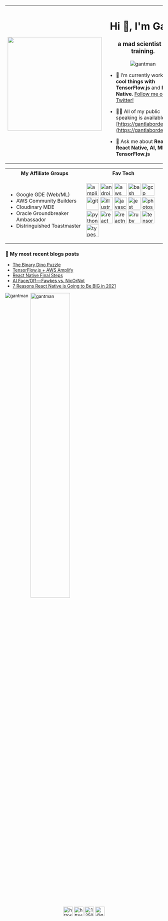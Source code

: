 <table width="100%">
<tr>
  <td><img src="https://gantlaborde.com/wp-content/uploads/2020/04/ess12.png" align="left" width="300" /></td>
  <td>

<h1 align="center">Hi 👋, I'm Gant</h1>
<h3 align="center">a mad scientist in training.</h3>

<p align="center"> <img src="https://komarev.com/ghpvc/?username=gantman" alt="gantman" /> </p>

- 🔭 I’m currently working on **cool things with TensorFlow.js** and **React Native**.  <a href="https://twitter.com/GantLaborde" target="_blank">Follow me on Twitter!<a/>

- 👨‍💻 All of my public speaking is available at [https://gantlaborde.com/](https://gantlaborde.com/)

- 💬 Ask me about **React, React Native, AI, ML, and TensorFlow.js**

</td>
  </tr>
</table>


<table style="table-layout: fixed;">
  <tr>
      <th width="50%">
        My Affiliate Groups
        </th>
              <th>
            Fav Tech
        </th>
    </tr>
  <tr>
    <td>
<ul>
  <li> Google GDE (Web/ML)</li>
  <li> AWS Community Builders</li>
  <li> Cloudinary MDE</li>
  <li> Oracle Groundbreaker Ambassador</li>
  <li> Distringuished Toastmaster</li>
</ul>
</td>
    <td>
      <p align="left"><img src="https://docs.amplify.aws/assets/logo-dark.svg" alt="amplify" width="40" height="40"/> <img src="https://devicons.github.io/devicon/devicon.git/icons/android/android-original-wordmark.svg" alt="android" width="40" height="40"/> <img src="https://devicons.github.io/devicon/devicon.git/icons/amazonwebservices/amazonwebservices-original-wordmark.svg" alt="aws" width="40" height="40"/> <img src="https://www.vectorlogo.zone/logos/gnu_bash/gnu_bash-icon.svg" alt="bash" width="40" height="40"/> <img src="https://www.vectorlogo.zone/logos/google_cloud/google_cloud-icon.svg" alt="gcp" width="40" height="40"/> <img src="https://www.vectorlogo.zone/logos/git-scm/git-scm-icon.svg" alt="git" width="40" height="40"/> <img src="https://www.vectorlogo.zone/logos/adobe_illustrator/adobe_illustrator-icon.svg" alt="illustrator" width="40" height="40"/> <img src="https://devicons.github.io/devicon/devicon.git/icons/javascript/javascript-original.svg" alt="javascript" width="40" height="40"/> <img src="https://www.vectorlogo.zone/logos/jestjsio/jestjsio-icon.svg" alt="jest" width="40" height="40"/> <img src="https://devicons.github.io/devicon/devicon.git/icons/photoshop/photoshop-plain.svg" alt="photoshop" width="40" height="40"/> <img src="https://devicons.github.io/devicon/devicon.git/icons/python/python-original.svg" alt="python" width="40" height="40"/> <img src="https://devicons.github.io/devicon/devicon.git/icons/react/react-original-wordmark.svg" alt="react" width="40" height="40"/> <img src="https://reactnative.dev/img/header_logo.svg" alt="reactnative" width="40" height="40"/> <img src="https://devicons.github.io/devicon/devicon.git/icons/ruby/ruby-original-wordmark.svg" alt="ruby" width="40" height="40"/> <img src="https://www.vectorlogo.zone/logos/tensorflow/tensorflow-icon.svg" alt="tensorflow" width="40" height="40"/> <img src="https://devicons.github.io/devicon/devicon.git/icons/typescript/typescript-original.svg" alt="typescript" width="40" height="40"/></p>
      </td>
      </tr>
      </table>

### 📜 My most recent blogs posts
<!-- BLOG-POST-LIST:START -->
- [The Binary Dino Puzzle](https://codeburst.io/the-binary-dino-puzzle-8c443d9b0380?source=rss-6ca0fe37eac1------2)
- [TensorFlow.js + AWS Amplify](https://shift.infinite.red/tensorflow-js-aws-amplify-e08a14fd995?source=rss-6ca0fe37eac1------2)
- [React Native Final Steps](https://shift.infinite.red/react-native-final-steps-691a01f9d895?source=rss-6ca0fe37eac1------2)
- [AI Face/Off — Fawkes vs. NicOrNot](https://shift.infinite.red/ai-face-off-fawkes-vs-nicornot-ef6b50b4ccb8?source=rss-6ca0fe37eac1------2)
- [7 Reasons React Native is Going to Be BIG in 2021](https://shift.infinite.red/7-reasons-react-native-is-going-to-be-big-in-2021-4b08c771788e?source=rss-6ca0fe37eac1------2)
<!-- BLOG-POST-LIST:END -->



<p><img align="left" src="https://github-readme-stats.vercel.app/api/top-langs/?username=gantman&layout=compact&hide=html" alt="gantman" /></p>

<p>&nbsp;<img align="center" style="max-width: 50%" width="50%" src="https://github-readme-stats.vercel.app/api?username=gantman&show_icons=true" alt="gantman" /></p>

<p align="center">
<a href="https://twitter.com/https://twitter.com/gantlaborde" target="blank"><img align="center" src="https://cdn.jsdelivr.net/npm/simple-icons@3.0.1/icons/twitter.svg" alt="https://twitter.com/gantlaborde" height="30" width="30" /></a>
<a href="https://linkedin.com/in/https://www.linkedin.com/in/gant-laborde/" target="blank"><img align="center" src="https://cdn.jsdelivr.net/npm/simple-icons@3.0.1/icons/linkedin.svg" alt="https://www.linkedin.com/in/gant-laborde/" height="30" width="30" /></a>
<a href="https://stackoverflow.com/users/1250389" target="blank"><img align="center" src="https://cdn.jsdelivr.net/npm/simple-icons@3.0.1/icons/stackoverflow.svg" alt="1250389" height="30" width="30" /></a>
<a href="https://medium.com/@gantlaborde" target="blank"><img align="center" src="https://cdn.jsdelivr.net/npm/simple-icons@3.0.1/icons/medium.svg" alt="@gantlaborde" height="30" width="30" /></a>
</p>
